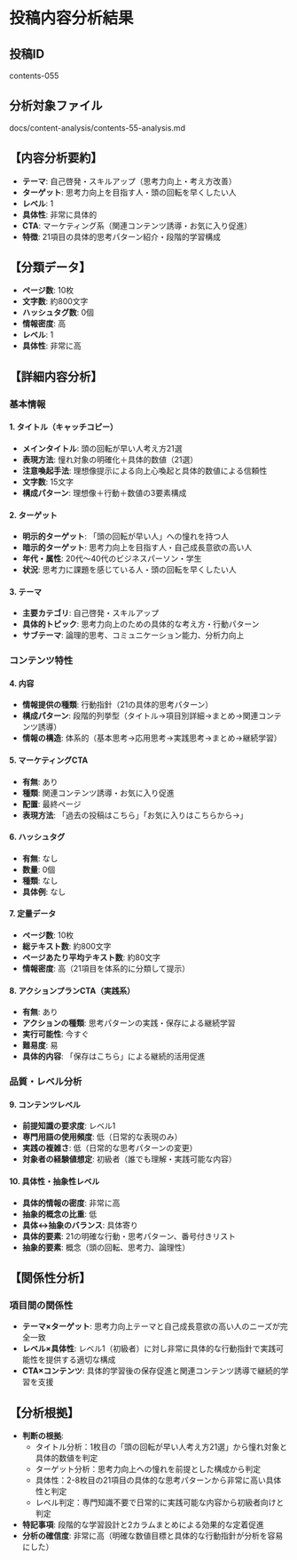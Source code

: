 # 投稿内容分析結果

## 投稿ID
contents-055

## 分析対象ファイル
docs/content-analysis/contents-55-analysis.md

## 【内容分析要約】
- **テーマ**: 自己啓発・スキルアップ（思考力向上・考え方改善）
- **ターゲット**: 思考力向上を目指す人・頭の回転を早くしたい人
- **レベル**: 1
- **具体性**: 非常に具体的
- **CTA**: マーケティング系（関連コンテンツ誘導・お気に入り促進）
- **特徴**: 21項目の具体的思考パターン紹介・段階的学習構成

## 【分類データ】
- **ページ数**: 10枚
- **文字数**: 約800文字
- **ハッシュタグ数**: 0個
- **情報密度**: 高
- **レベル**: 1
- **具体性**: 非常に高

## 【詳細内容分析】

### 基本情報
#### 1. タイトル（キャッチコピー）
- **メインタイトル**: 頭の回転が早い人考え方21選
- **表現方法**: 憧れ対象の明確化＋具体的数値（21選）
- **注意喚起手法**: 理想像提示による向上心喚起と具体的数値による信頼性
- **文字数**: 15文字
- **構成パターン**: 理想像＋行動＋数値の3要素構成

#### 2. ターゲット
- **明示的ターゲット**: 「頭の回転が早い人」への憧れを持つ人
- **暗示的ターゲット**: 思考力向上を目指す人・自己成長意欲の高い人
- **年代・属性**: 20代〜40代のビジネスパーソン・学生
- **状況**: 思考力に課題を感じている人・頭の回転を早くしたい人

#### 3. テーマ
- **主要カテゴリ**: 自己啓発・スキルアップ
- **具体的トピック**: 思考力向上のための具体的な考え方・行動パターン
- **サブテーマ**: 論理的思考、コミュニケーション能力、分析力向上

### コンテンツ特性
#### 4. 内容
- **情報提供の種類**: 行動指針（21の具体的思考パターン）
- **構成パターン**: 段階的列挙型（タイトル→項目別詳細→まとめ→関連コンテンツ誘導）
- **情報の構造**: 体系的（基本思考→応用思考→実践思考→まとめ→継続学習）

#### 5. マーケティングCTA
- **有無**: あり
- **種類**: 関連コンテンツ誘導・お気に入り促進
- **配置**: 最終ページ
- **表現方法**: 「過去の投稿はこちら」「お気に入りはこちらから→」

#### 6. ハッシュタグ
- **有無**: なし
- **数量**: 0個
- **種類**: なし
- **具体例**: なし

#### 7. 定量データ
- **ページ数**: 10枚
- **総テキスト数**: 約800文字
- **ページあたり平均テキスト数**: 約80文字
- **情報密度**: 高（21項目を体系的に分類して提示）

#### 8. アクションプランCTA（実践系）
- **有無**: あり
- **アクションの種類**: 思考パターンの実践・保存による継続学習
- **実行可能性**: 今すぐ
- **難易度**: 易
- **具体的内容**: 「保存はこちら」による継続的活用促進

### 品質・レベル分析
#### 9. コンテンツレベル
- **前提知識の要求度**: レベル1
- **専門用語の使用頻度**: 低（日常的な表現のみ）
- **実践の複雑さ**: 低（日常的な思考パターンの変更）
- **対象者の経験値想定**: 初級者（誰でも理解・実践可能な内容）

#### 10. 具体性・抽象性レベル
- **具体的情報の密度**: 非常に高
- **抽象的概念の比重**: 低
- **具体↔抽象のバランス**: 具体寄り
- **具体的要素**: 21の明確な行動・思考パターン、番号付きリスト
- **抽象的要素**: 概念（頭の回転、思考力、論理性）

## 【関係性分析】
### 項目間の関係性
- **テーマ×ターゲット**: 思考力向上テーマと自己成長意欲の高い人のニーズが完全一致
- **レベル×具体性**: レベル1（初級者）に対し非常に具体的な行動指針で実践可能性を提供する適切な構成
- **CTA×コンテンツ**: 具体的学習後の保存促進と関連コンテンツ誘導で継続的学習を支援

## 【分析根拠】
- **判断の根拠**: 
  - タイトル分析：1枚目の「頭の回転が早い人考え方21選」から憧れ対象と具体的数値を判定
  - ターゲット分析：思考力向上への憧れを前提とした構成から判定
  - 具体性：2-8枚目の21項目の具体的な思考パターンから非常に高い具体性と判定
  - レベル判定：専門知識不要で日常的に実践可能な内容から初級者向けと判定
- **特記事項**: 段階的な学習設計と2カラムまとめによる効果的な定着促進
- **分析の確信度**: 非常に高（明確な数値目標と具体的な行動指針が分析を容易にした）